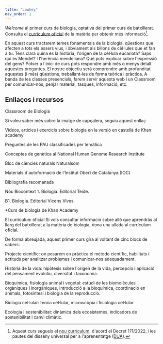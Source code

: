 ```yaml
---
title: "Lowkey"
nav_order: 1
---
```


*Welcome* al primer curs de biologia, optativa del primer curs de batxillerat. Consulta el [currículum oficial](docs/official-curriculum-biologia1.pdf) de la matèria per obtenir més informació[^bignote].

[^bignote]: Aquest curs segueix el [nou currículum](https://projectes.xtec.cat/nou-curriculum/batxillerat/), d'acord el Decret 171/2022, i les pautes del disseny universal per a l'aprenentatge ([DUA](https://projectes.xtec.cat/educacioinclusiva/categoria/recursos/dua/)).




En aquest curs tractarem temes fonamentals de la biologia, qüestions que afecten a tots els éssers vius, i òbviament als bilions de cèl·lules que et fan a tu.
Tens clara quina és la història, l'origen de la cèl·lula eucariota? Saps qui és Mendel? I l'herència mendeliana? Què pots explicar sobre l'expressió del gens? 
Potser a l'inici de curs pots respondre amb més o menys detall aquestes preguntes. El nostre objectiu serà comprendre amb profunditat aquestes (i més) qüestions, treballant-les de forma teòrica i pràctica.
A banda de les classes presencials, farem servir aquesta web i un Classroom per comunicar-nos, penjar material, tasques, informació, etc.

## Enllaços i recursos

Classroom de Biologia

Si voleu saber més sobre la imatge de capçalera, seguiu aquest enllaç

Vídeos, articles i exercicis sobre biologia en la versió en castellà de Khan academy

Preguntes de les PAU classificades per temàtica

Conceptes de genètica al National Human Genome Research Institute

Bloc de ciències naturals Naturalsom

Materials d'autoformació de l'Institut Obert de Catalunya (IOC)

Bibliografia recomanada

Nou Biocontext 1. Biologia. Editorial Teide.

B1. Biologia. Editorial Vicens Vives.

*Curs de biologia de Khan Academy


El currículum oficial
Si vols consultar informació sobre allò que aprendràs al llarg del batxillerat a la matèria de biologia, dona una ullada al currículum oficial. 

De forma abreujada, aquest primer curs gira al voltant de cinc blocs de sabers:

Projecte científic: on posarem en pràctica el mètode científic, habilitats i actituds per analitzar problemes i comunicar-nos adequadament.

Història de la vida: hipòtesis sobre l'origen de la vida, percepció i aplicació del pensament evolutiu, diversitat i taxonomia.

Bioquímica, fisiologia animal i vegetal: estudi de les biomolècules orgàniques i inorgàniques, introducció a la bioquímica, coordinació en animals, fotosíntesi i biologia de la reproducció.

Biologia cel·lular: teoria cel·lular, microscòpia i fisiologia cel·lular

Ecologia i sostenibilitat: dinàmica dels ecosistemes, indicadors de sostenibilitat i canvi climàtic.
